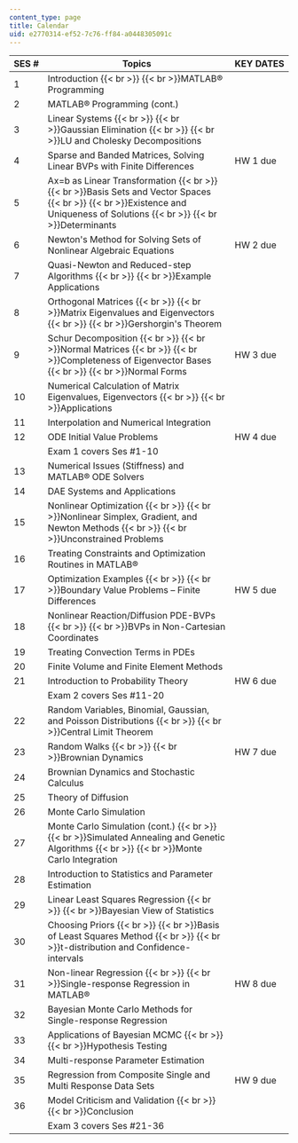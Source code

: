 ```yaml
---
content_type: page
title: Calendar
uid: e2770314-ef52-7c76-ff84-a0448305091c
---
```


| SES # | Topics | KEY DATES |
| --- | --- | --- |
| 1 | Introduction  {{< br >}}  {{< br >}}MATLAB® Programming |  |
| 2 | MATLAB® Programming (cont.) |  |
| 3 | Linear Systems  {{< br >}}  {{< br >}}Gaussian Elimination  {{< br >}}  {{< br >}}LU and Cholesky Decompositions |  |
| 4 | Sparse and Banded Matrices, Solving Linear BVPs with Finite Differences | HW 1 due |
| 5 | Ax\=b as Linear Transformation  {{< br >}}  {{< br >}}Basis Sets and Vector Spaces  {{< br >}}  {{< br >}}Existence and Uniqueness of Solutions  {{< br >}}  {{< br >}}Determinants |  |
| 6 | Newton's Method for Solving Sets of Nonlinear Algebraic Equations | HW 2 due |
| 7 | Quasi-Newton and Reduced-step Algorithms  {{< br >}}  {{< br >}}Example Applications |  |
| 8 | Orthogonal Matrices  {{< br >}}  {{< br >}}Matrix Eigenvalues and Eigenvectors  {{< br >}}  {{< br >}}Gershorgin's Theorem |  |
| 9 | Schur Decomposition  {{< br >}}  {{< br >}}Normal Matrices  {{< br >}}  {{< br >}}Completeness of Eigenvector Bases  {{< br >}}  {{< br >}}Normal Forms | HW 3 due |
| 10 | Numerical Calculation of Matrix Eigenvalues, Eigenvectors  {{< br >}}  {{< br >}}Applications |  |
| 11 | Interpolation and Numerical Integration |  |
| 12 | ODE Initial Value Problems | HW 4 due |
|  | Exam 1 covers Ses #1-10 |  |
| 13 | Numerical Issues (Stiffness) and MATLAB® ODE Solvers |  |
| 14 | DAE Systems and Applications |  |
| 15 | Nonlinear Optimization  {{< br >}}  {{< br >}}Nonlinear Simplex, Gradient, and Newton Methods  {{< br >}}  {{< br >}}Unconstrained Problems |  |
| 16 | Treating Constraints and Optimization Routines in MATLAB® |  |
| 17 | Optimization Examples  {{< br >}}  {{< br >}}Boundary Value Problems – Finite Differences | HW 5 due |
| 18 | Nonlinear Reaction/Diffusion PDE-BVPs  {{< br >}}  {{< br >}}BVPs in Non-Cartesian Coordinates |  |
| 19 | Treating Convection Terms in PDEs |  |
| 20 | Finite Volume and Finite Element Methods |  |
| 21 | Introduction to Probability Theory | HW 6 due |
|  | Exam 2 covers Ses #11-20 |  |
| 22 | Random Variables, Binomial, Gaussian, and Poisson Distributions  {{< br >}}  {{< br >}}Central Limit Theorem |  |
| 23 | Random Walks  {{< br >}}  {{< br >}}Brownian Dynamics | HW 7 due |
| 24 | Brownian Dynamics and Stochastic Calculus |  |
| 25 | Theory of Diffusion |  |
| 26 | Monte Carlo Simulation |  |
| 27 | Monte Carlo Simulation (cont.)  {{< br >}}  {{< br >}}Simulated Annealing and Genetic Algorithms  {{< br >}}  {{< br >}}Monte Carlo Integration |  |
| 28 | Introduction to Statistics and Parameter Estimation |  |
| 29 | Linear Least Squares Regression  {{< br >}}  {{< br >}}Bayesian View of Statistics |  |
| 30 | Choosing Priors  {{< br >}}  {{< br >}}Basis of Least Squares Method  {{< br >}}  {{< br >}}t-distribution and Confidence-intervals |  |
| 31 | Non-linear Regression  {{< br >}}  {{< br >}}Single-response Regression in MATLAB® | HW 8 due |
| 32 | Bayesian Monte Carlo Methods for Single-response Regression |  |
| 33 | Applications of Bayesian MCMC  {{< br >}}  {{< br >}}Hypothesis Testing |  |
| 34 | Multi-response Parameter Estimation |  |
| 35 | Regression from Composite Single and Multi Response Data Sets | HW 9 due |
| 36 | Model Criticism and Validation  {{< br >}}  {{< br >}}Conclusion |  |
|  | Exam 3 covers Ses #21-36 |